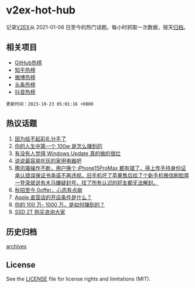 # v2ex-hot-hub

 记录[V2EX](https://www.v2ex.com/)从 2021-01-06 日至今的热门话题。每小时抓取一次数据，按天[归档](archives)。
 
 ## 相关项目

- [GitHub热榜](https://github.com/it985/github-hot-hub)
- [知乎热榜](https://github.com/it985/zhihu-hot-hub)
- [微博热榜](https://github.com/it985/weibo-hot-hub)
- [头条热榜](https://github.com/it985/toutiao-hot-hub)
- [抖音热榜](https://github.com/it985/douyin-hot-hub)


 `更新时间：2023-10-23 05:01:16 +0800`

## 热议话题

1. [因为给不起彩礼分手了](https://www.v2ex.com/t/984280)
1. [你的人生中第一个 100w 是怎么赚到的](https://www.v2ex.com/t/984185)
1. [有没有人觉得 Windows Update 真的做的很烂](https://www.v2ex.com/t/984228)
1. [说说最容易吃灰的家用电器吧](https://www.v2ex.com/t/984178)
1. [腾讯骚操作不断，用户换个 iPhone15ProMax 都有错了，得上传手持身份证承认错误保证书承诺不再违规。旧手机坏了苹果售后给了个新手机微信刷脸厚一登录就说有木马嫌疑封号，找了所有认识的好友都无法解封。](https://www.v2ex.com/t/984265)
1. [秋招至今 0offer，心态有点崩](https://www.v2ex.com/t/984226)
1. [Apple 直营店的开店条件是什么？](https://www.v2ex.com/t/984222)
1. [你的 100 万- 1000 万，是如何赚到的？](https://www.v2ex.com/t/984254)
1. [SSD 2T 购买咨询大家](https://www.v2ex.com/t/984247)

## 历史归档

[archives](archives)

## License

See the [LICENSE](LICENSE) file for license rights and limitations (MIT).
